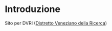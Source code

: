 # Introduzione
Sito per DVRI (<a href="http://distrettovenezianoricerca.it/">Distretto Veneziano della Ricerca</a>)
